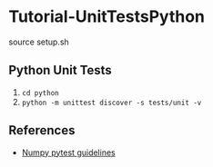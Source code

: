 Tutorial-UnitTestsPython
========================================

source setup.sh

## Python Unit Tests
1) `cd python`
2) `python -m unittest discover -s tests/unit -v`

## References
* [Numpy pytest guidelines](https://numpy.org/doc/stable/reference/testing.html)
